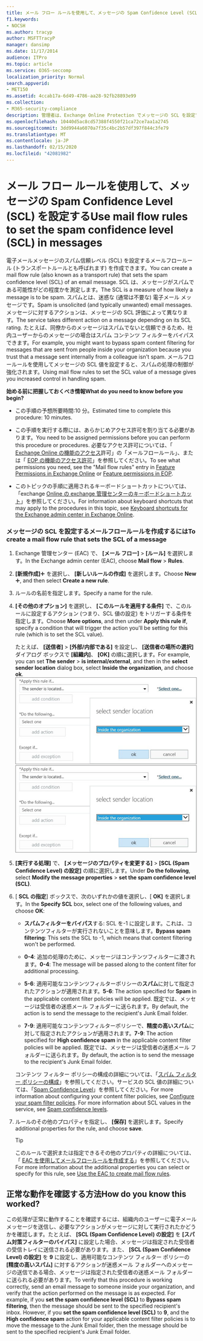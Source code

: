```yaml
---
title: メール フロー ルールを使用して、メッセージの Spam Confidence Level (SCL) を設定する
f1.keywords:
- NOCSH
ms.author: tracyp
author: MSFTTracyP
manager: dansimp
ms.date: 11/17/2014
audience: ITPro
ms.topic: article
ms.service: O365-seccomp
localization_priority: Normal
search.appverid:
- MET150
ms.assetid: 4ccab17a-6d49-4786-aa28-92fb28893e99
ms.collection:
- M365-security-compliance
description: 管理者は、Exchange Online Protection でメッセージの SCL を設定する方法について説明します。
ms.openlocfilehash: 10440d5ac8cd57388f4550f21ca72ce7aa1a2745
ms.sourcegitcommit: 3dd9944a6070a7f35c4bc2b57df397f844c3fe79
ms.translationtype: MT
ms.contentlocale: ja-JP
ms.lasthandoff: 02/15/2020
ms.locfileid: "42081982"
---
```

# <a name="use-mail-flow-rules-to-set-the-spam-confidence-level-scl-in-messages"></a><span data-ttu-id="20a16-103">メール フロー ルールを使用して、メッセージの Spam Confidence Level (SCL) を設定する</span><span class="sxs-lookup"><span data-stu-id="20a16-103">Use mail flow rules to set the spam confidence level (SCL) in messages</span></span>

<span data-ttu-id="20a16-104">電子メールメッセージのスパム信頼レベル (SCL) を設定するメールフロールール (トランスポートルールとも呼ばれます) を作成できます。</span><span class="sxs-lookup"><span data-stu-id="20a16-104">You can create a mail flow rule (also known as a transport rule) that sets the spam confidence level (SCL) of an email message.</span></span> <span data-ttu-id="20a16-105">SCL は、メッセージがスパムである可能性がどの程度かを測定します。</span><span class="sxs-lookup"><span data-stu-id="20a16-105">The SCL is a measure of how likely a message is to be spam.</span></span> <span data-ttu-id="20a16-106">スパムとは、迷惑な (通常は不要な) 電子メール メッセージです。</span><span class="sxs-lookup"><span data-stu-id="20a16-106">Spam is unsolicited (and typically unwanted) email messages.</span></span> <span data-ttu-id="20a16-107">メッセージに対するアクションは、メッセージの SCL 評価によって異なります。</span><span class="sxs-lookup"><span data-stu-id="20a16-107">The service takes different action on a message depending on its SCL rating.</span></span> <span data-ttu-id="20a16-108">たとえば、同僚からのメッセージはスパムでないと信頼できるため、社内ユーザーからのメッセージの場合はスパム コンテンツ フィルターをバイパスできます。</span><span class="sxs-lookup"><span data-stu-id="20a16-108">For example, you might want to bypass spam content filtering for messages that are sent from people inside your organization because you trust that a message sent internally from a colleague isn't spam.</span></span> <span data-ttu-id="20a16-109">メールフロールールを使用してメッセージの SCL 値を設定すると、スパムの処理の制御が強化されます。</span><span class="sxs-lookup"><span data-stu-id="20a16-109">Using mail flow rules to set the SCL value of a message gives you increased control in handling spam.</span></span>

 <span data-ttu-id="20a16-110">**始める前に把握しておくべき情報**</span><span class="sxs-lookup"><span data-stu-id="20a16-110">**What do you need to know before you begin?**</span></span>

- <span data-ttu-id="20a16-111">この手順の予想所要時間:10 分。</span><span class="sxs-lookup"><span data-stu-id="20a16-111">Estimated time to complete this procedure: 10 minutes.</span></span>

- <span data-ttu-id="20a16-112">この手順を実行する際には、あらかじめアクセス許可を割り当てる必要があります。</span><span class="sxs-lookup"><span data-stu-id="20a16-112">You need to be assigned permissions before you can perform this procedure or procedures.</span></span> <span data-ttu-id="20a16-113">必要なアクセス許可については、「 [Exchange Online の機能のアクセス](https://docs.microsoft.com/exchange/permissions-exo/feature-permissions)許可」の「メールフロールール」、または「 [EOP の機能のアクセス許可](feature-permissions-in-eop.md)」を参照してください。</span><span class="sxs-lookup"><span data-stu-id="20a16-113">To see what permissions you need, see the "Mail flow rules" entry in [Feature Permissions in Exchange Online](https://docs.microsoft.com/exchange/permissions-exo/feature-permissions) or [Feature permissions in EOP](feature-permissions-in-eop.md).</span></span>

- <span data-ttu-id="20a16-114">このトピックの手順に適用されるキーボードショートカットについては、「exchange [Online の exchange 管理センターのキーボードショートカット](https://docs.microsoft.com/Exchange/accessibility/keyboard-shortcuts-in-admin-center)」を参照してください。</span><span class="sxs-lookup"><span data-stu-id="20a16-114">For information about keyboard shortcuts that may apply to the procedures in this topic, see [Keyboard shortcuts for the Exchange admin center in Exchange Online](https://docs.microsoft.com/Exchange/accessibility/keyboard-shortcuts-in-admin-center).</span></span>

### <a name="to-create-a-mail-flow-rule-that-sets-the-scl-of-a-message"></a><span data-ttu-id="20a16-115">メッセージの SCL を設定するメールフロールールを作成するには</span><span class="sxs-lookup"><span data-stu-id="20a16-115">To create a mail flow rule that sets the SCL of a message</span></span>

1. <span data-ttu-id="20a16-116">Exchange 管理センター (EAC) で、 **[メール フロー]** \> **[ルール]** を選択します。</span><span class="sxs-lookup"><span data-stu-id="20a16-116">In the Exchange admin center (EAC), choose **Mail flow** \> **Rules**.</span></span>

2. <span data-ttu-id="20a16-117">**[新規作成]**![[追加] アイコン](../../media/ITPro-EAC-AddIcon.gif) を選択し、 **[新しいルールの作成]** を選択します。</span><span class="sxs-lookup"><span data-stu-id="20a16-117">Choose **New**![Add Icon](../../media/ITPro-EAC-AddIcon.gif), and then select **Create a new rule**.</span></span>

3. <span data-ttu-id="20a16-118">ルールの名前を指定します。</span><span class="sxs-lookup"><span data-stu-id="20a16-118">Specify a name for the rule.</span></span>

4. <span data-ttu-id="20a16-119">**[その他のオプション]** を選択し、 **[このルールを適用する条件]** で、このルールに設定するアクション (つまり、SCL 値の設定) をトリガーする条件を指定します。</span><span class="sxs-lookup"><span data-stu-id="20a16-119">Choose **More options**, and then under **Apply this rule if**, specify a condition that will trigger the action you'll be setting for this rule (which is to set the SCL value).</span></span>

   <span data-ttu-id="20a16-120">たとえば、 **[送信者]** \> **[外部/内部である]** を設定し、 **[送信者の場所の選択]** ダイアログ ボックスで **[組織内]**、 **[OK]** の順に選択します。</span><span class="sxs-lookup"><span data-stu-id="20a16-120">For example, you can set **The sender** \> **is internal/external**, and then in the **select sender location** dialog box, select **Inside the organization**, and choose **ok**.</span></span><br/>
   <span data-ttu-id="20a16-121">![送信者の場所の選択](../../media/EOP-ETR-SetSCL-1.jpg)</span><span class="sxs-lookup"><span data-stu-id="20a16-121">![Select sender location](../../media/EOP-ETR-SetSCL-1.jpg)</span></span>

5. <span data-ttu-id="20a16-122">**[実行する処理]** で、 **[メッセージのプロパティを変更する]** \> **[SCL (Spam Confidence Level) の設定]** の順に選択します。</span><span class="sxs-lookup"><span data-stu-id="20a16-122">Under **Do the following**, select **Modify the message properties** \> **set the spam confidence level (SCL)**.</span></span>

6. <span data-ttu-id="20a16-123">[ **SCL の指定**] ボックスで、次のいずれかの値を選択し、[ **OK]** を選択します。</span><span class="sxs-lookup"><span data-stu-id="20a16-123">In the **Specify SCL** box, select one of the following values, and choose **OK**:</span></span>

   - <span data-ttu-id="20a16-124">**スパムフィルターをバイパス**する: SCL を-1 に設定します。これは、コンテンツフィルターが実行されないことを意味します。</span><span class="sxs-lookup"><span data-stu-id="20a16-124">**Bypass spam filtering**: This sets the SCL to -1, which means that content filtering won't be performed.</span></span>

   - <span data-ttu-id="20a16-125">**0-4**: 追加の処理のために、メッセージはコンテンツフィルターに渡されます。</span><span class="sxs-lookup"><span data-stu-id="20a16-125">**0-4**: The message will be passed along to the content filter for additional processing.</span></span>

   - <span data-ttu-id="20a16-126">**5-6**: 適用可能なコンテンツフィルターポリシーの**スパム**に対して指定されたアクションが適用されます。</span><span class="sxs-lookup"><span data-stu-id="20a16-126">**5-6**: The action specified for **Spam** in the applicable content filter policies will be applied.</span></span> <span data-ttu-id="20a16-127">既定では、メッセージは受信者の迷惑メール フォルダーに送られます。</span><span class="sxs-lookup"><span data-stu-id="20a16-127">By default, the action is to send the message to the recipient's Junk Email folder.</span></span>

   - <span data-ttu-id="20a16-128">**7-9**: 適用可能なコンテンツフィルターポリシーで、**精度の高いスパム**に対して指定されたアクションが適用されます。</span><span class="sxs-lookup"><span data-stu-id="20a16-128">**7-9**: The action specified for **High confidence spam** in the applicable content filter policies will be applied.</span></span> <span data-ttu-id="20a16-129">既定では、メッセージは受信者の迷惑メール フォルダーに送られます。</span><span class="sxs-lookup"><span data-stu-id="20a16-129">By default, the action is to send the message to the recipient's Junk Email folder.</span></span>

   <span data-ttu-id="20a16-p105">コンテンツ フィルター ポリシーの構成の詳細については、「[スパム フィルター ポリシーの構成](configure-your-spam-filter-policies.md)」を参照してください。サービスの SCL 値の詳細については、「[Spam Confidence Level](spam-confidence-levels.md)」を参照してください。</span><span class="sxs-lookup"><span data-stu-id="20a16-p105">For more information about configuring your content filter policies, see [Configure your spam filter policies](configure-your-spam-filter-policies.md). For more information about SCL values in the service, see [Spam confidence levels](spam-confidence-levels.md).</span></span>

7. <span data-ttu-id="20a16-132">ルールのその他のプロパティを指定し、 **[保存]** を選択します。</span><span class="sxs-lookup"><span data-stu-id="20a16-132">Specify additional properties for the rule, and choose **save**.</span></span>

   > [!TIP]
   > <span data-ttu-id="20a16-133">このルールで選択または指定できるその他のプロパティの詳細については、「 [EAC を使用してメールフロールールを作成する](https://docs.microsoft.com/Exchange/policy-and-compliance/mail-flow-rules/mail-flow-rule-procedures#use-the-eac-to-create-mail-flow-rules)」を参照してください。</span><span class="sxs-lookup"><span data-stu-id="20a16-133">For more information about the additional properties you can select or specify for this rule, see [Use the EAC to create mail flow rules](https://docs.microsoft.com/Exchange/policy-and-compliance/mail-flow-rules/mail-flow-rule-procedures#use-the-eac-to-create-mail-flow-rules).</span></span>

## <a name="how-do-you-know-this-worked"></a><span data-ttu-id="20a16-134">正常な動作を確認する方法</span><span class="sxs-lookup"><span data-stu-id="20a16-134">How do you know this worked?</span></span>

<span data-ttu-id="20a16-p106">この処理が正常に動作することを確認するには、組織内のユーザーに電子メール メッセージを送信し、必要なアクションがメッセージに対して実行されたかどうかを確認します。たとえば、 **[SCL (Spam Confidence Level) の設定]** を **[スパム対策フィルターのバイパス]** に設定した場合、メッセージは指定された受信者の受信トレイに送信される必要があります。また、 **[SCL (Spam Confidence Level) の設定]** を **9** に設定し、適用可能なコンテンツ フィルター ポリシーの **[精度の高いスパム]** に対するアクションが迷惑メール フォルダーへのメッセージの送信である場合、メッセージは指定された受信者の迷惑メール フォルダーに送られる必要があります。</span><span class="sxs-lookup"><span data-stu-id="20a16-p106">To verify that this procedure is working correctly, send an email message to someone inside your organization, and verify that the action performed on the message is as expected. For example, if you **set the spam confidence level (SCL)** to **Bypass spam filtering**, then the message should be sent to the specified recipient's inbox. However, if you **set the spam confidence level (SCL)** to **9**, and the **High confidence spam** action for your applicable content filter policies is to move the message to the Junk Email folder, then the message should be sent to the specified recipient's Junk Email folder.</span></span>
